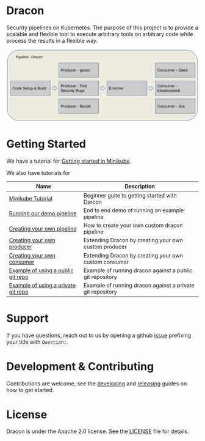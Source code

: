 # Dracon

Security pipelines on Kubernetes. The purpose of this project is to provide a
scalable and flexible tool to execute arbitrary tools on arbitrary code while
process the results in a flexible way.

![](docs/images/dracon-pipeline.png)

# Getting Started

We have a tutorial for [Getting started in Minikube](docs/getting-started/minikube.md).

We also have tutorials for

| Name                                                     | Description                                                |
| -------------------------------------------------------- | ---------------------------------------------------------- |
| [Minikube Tutorial][tut-minikube]                        | Beginner guite to getting started with Darcon              |
| [Running our demo pipeline][tut-running-demos]           | End to end demo of running an example pipeline             |
| [Creating your own pipeline][tut-own-pipeline]           | How to create your own custom dracon pipeline              |
| [Creating your own producer][tut-own-producer]           | Extending Dracon by creating your own custom producer      |
| [Creating your own consumer][tut-own-consumer]           | Extending Dracon by creating your own custom consumer      |
| [Example of using a public git repo ][tut-public-repo]   | Example of running dracon against a public git repository  |
| [Example of using a private git repo ][tut-private-repo] | Example of running dracon against a private git repository |

# Support

If you have questions, reach out to us by opening a github [issue](https://github.com/thought-machine/dracon/issues/new?title=Question:%20&labels=question)
prefixing your title with `Question:`.

# Development & Contributing

Contributions are welcome, see the [developing](docs/contributers/DEVELOPING.md)
and [releasing](docs/contributers/RELEASES.md) guides on how to get started.

# License

Dracon is under the Apache 2.0 license. See the [LICENSE](LICENSE) file for details.

[tut-minikube]: docs/getting-started/minikube.md
[tut-own-pipeline]: docs/getting-started/tutorials/constructing-your-own-pipeline.md
[tut-own-consumer]: docs/getting-started/tutorials/creating-your-own-consumer.md
[tut-own-producer]: docs/getting-started/tutorials/creating-your-own-producer.md
[tut-private-repo]: docs/getting-started/tutorials/running-demo-against-private-repository.md
[tut-public-repo]: docs/getting-started/tutorials/running-demo-against-public-repository.md
[tut-running-demos]: docs/getting-started/tutorials/running-demos.md
